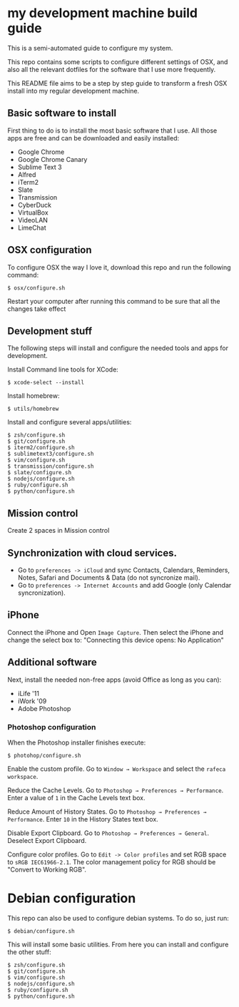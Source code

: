 # my development machine build guide

This is a semi-automated guide to configure my system.

This repo contains some scripts to configure different settings of OSX, and also
all the relevant dotfiles for the software that I use more frequently.

This README file aims to be a step by step guide to transform a fresh OSX install
into my regular development machine.

## Basic software to install

First thing to do is to install the most basic software that I use. All those apps
are free and can be downloaded and easily installed:

* Google Chrome
* Google Chrome Canary
* Sublime Text 3
* Alfred
* iTerm2
* Slate
* Transmission
* CyberDuck
* VirtualBox
* VideoLAN
* LimeChat

## OSX configuration

To configure OSX the way I love it, download this repo and run the following command:

    $ osx/configure.sh

Restart your computer after running this command to be sure that all the changes
take effect

## Development stuff

The following steps will install and configure the needed tools and apps for
development.

Install Command line tools for XCode:

    $ xcode-select --install

Install homebrew:

    $ utils/homebrew

Install and configure several apps/utilities:

    $ zsh/configure.sh
    $ git/configure.sh
    $ iterm2/configure.sh
    $ sublimetext3/configure.sh
    $ vim/configure.sh
    $ transmission/configure.sh
    $ slate/configure.sh
    $ nodejs/configure.sh
    $ ruby/configure.sh
    $ python/configure.sh

## Mission control

Create 2 spaces in Mission control

## Synchronization with cloud services.

* Go to `preferences -> iCloud` and sync Contacts, Calendars, Reminders, Notes,
  Safari and Documents & Data (do not syncronize mail).
* Go to `preferences -> Internet Accounts` and add Google (only Calendar syncronization).

## iPhone

Connect the iPhone and Open `Image Capture`. Then select the iPhone and change
the select box to: "Connecting this device opens: No Application"

## Additional software

Next, install the needed non-free apps (avoid Office as long as you can):

* iLife '11
* iWork '09
* Adobe Photoshop

### Photoshop configuration

When the Photoshop installer finishes execute:

    $ photohop/configure.sh

Enable the custom profile. Go to `Window → Workspace` and select the `rafeca workspace`.

Reduce the Cache Levels. Go to `Photoshop → Preferences → Performance`. Enter a value of `1` in the Cache Levels text box.

Reduce Amount of History States. Go to `Photoshop → Preferences → Performance`. Enter `10` in the History States text box.

Disable Export Clipboard. Go to `Photoshop → Preferences → General`. Deselect Export Clipboard.

Configure color profiles. Go to `Edit -> Color profiles` and set RGB space to `sRGB IEC61966-2.1`. The color management policy for RGB should be "Convert to Working RGB".

# Debian configuration

This repo can also be used to configure debian systems. To do so, just run:

    $ debian/configure.sh

This will install some basic utilities. From here you can install and configure
the other stuff:

    $ zsh/configure.sh
    $ git/configure.sh
    $ vim/configure.sh
    $ nodejs/configure.sh
    $ ruby/configure.sh
    $ python/configure.sh

